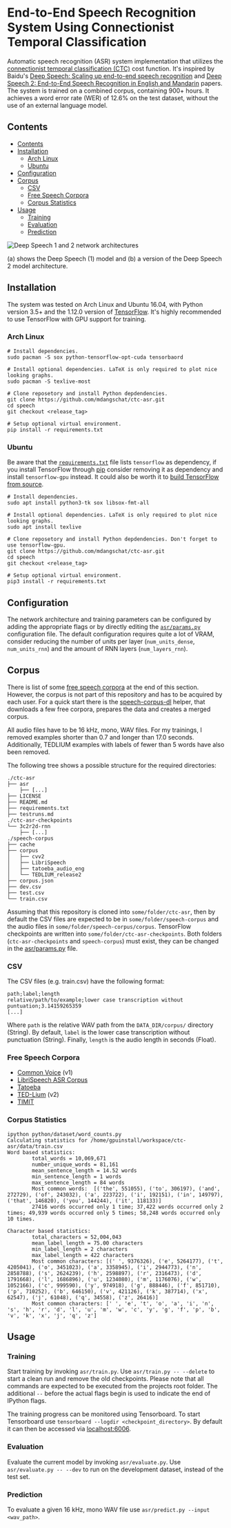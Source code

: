 # End-to-End Speech Recognition System Using Connectionist Temporal Classification
Automatic speech recognition (ASR) system implementation that utilizes the 
[connectionist temporal classification (CTC)](http://citeseerx.ist.psu.edu/viewdoc/summary?doi=10.1.1.75.6306)
cost function.
It's inspired by Baidu's
[Deep Speech: Scaling up end-to-end speech recognition](https://arxiv.org/abs/1412.5567)
and
[Deep Speech 2: End-to-End Speech Recognition in English and Mandarin](https://arxiv.org/abs/1512.02595)
papers.
The system is trained on a combined corpus, containing 900+ hours.
It achieves a word error rate (WER) of 12.6% on the test dataset, without the use of an external
language model.


## Contents
<!-- TOC_START -->

* [Contents](#contents)
* [Installation](#installation)
  * [Arch Linux](#arch-linux)
  * [Ubuntu](#ubuntu)
* [Configuration](#configuration)
* [Corpus](#corpus)
  * [CSV](#csv)
  * [Free Speech Corpora](#free-speech-corpora)
  * [Corpus Statistics](#corpus-statistics)
* [Usage](#usage)
  * [Training](#training)
  * [Evaluation](#evaluation)
  * [Prediction](#prediction)

<!-- TOC_END -->

![Deep Speech 1 and 2 network architectures](images/network-architectures.png)

(a) shows the Deep Speech (1) model and (b) a version of the Deep Speech 2 model architecture. 


## Installation
The system was tested on Arch Linux and Ubuntu 16.04, with Python version 3.5+ and the 1.12.0 
version of [TensorFlow](https://www.tensorflow.org/). It's highly recommended to use TensorFlow 
with GPU support for training.


### Arch Linux
```terminal
# Install dependencies.
sudo pacman -S sox python-tensorflow-opt-cuda tensorbaord

# Install optional dependencies. LaTeX is only required to plot nice looking graphs.
sudo pacman -S texlive-most

# Clone reposetory and install Python depdendencies.
git clone https://github.com/mdangschat/ctc-asr.git
cd speech
git checkout <release_tag>

# Setup optional virtual environment.
pip install -r requirements.txt
```


### Ubuntu
Be aware that the [`requirements.txt`](requirements.txt) file lists `tensorflow` as dependency, 
if you install TensorFlow through [pip](https://pypi.org/project/pip/) consider removing it as 
dependency and install `tensorflow-gpu` instead.
It could also be worth it to [build TensorFlow from source](https://www.tensorflow.org/install/source).

```terminal
# Install dependencies.
sudo apt install python3-tk sox libsox-fmt-all

# Install optional dependencies. LaTeX is only required to plot nice looking graphs.
sudo apt install texlive

# Clone reposetory and install Python depdendencies. Don't forget to use tensorflow-gpu.
git clone https://github.com/mdangschat/ctc-asr.git
cd speech
git checkout <release_tag>

# Setup optional virtual environment.
pip3 install -r requirements.txt
```


## Configuration
The network architecture and training parameters can be configured by adding the appropriate flags
or by directly editing the [`asr/params.py`](asr/params.py) configuration file.
The default configuration requires quite a lot of VRAM, consider reducing the number of units per
layer (`num_units_dense`, `num_units_rnn`) and the amount of RNN layers (`num_layers_rnn`).


## Corpus
There is list of some [free speech corpora](#free-speech-corpora) at the end of this section.
However, the corpus is not part of this repository and has to be acquired by each user.
For a quick start there is the [speech-corpus-dl](https://github.com/mdangschat/speech-corpus-dl) 
helper, that downloads a few free corpora, prepares the data and creates a merged corpus.

All audio files have to be 16 kHz, mono, WAV files.
For my trainings, I removed examples shorter than 0.7 and longer than 17.0 seconds.
Additionally, TEDLIUM examples with labels of fewer than 5 words have also been removed.

The following tree shows a possible structure for the required directories:
```terminal
./ctc-asr
├── asr
    ├── [...]
├── LICENSE
├── README.md
├── requirements.txt
├── testruns.md
./ctc-asr-checkpoints
└── 3c2r2d-rnn
    ├── [...]
./speech-corpus
├── cache
├── corpus
│   ├── cvv2
│   ├── LibriSpeech
│   ├── tatoeba_audio_eng
│   └── TEDLIUM_release2
├── corpus.json
├── dev.csv
├── test.csv
└── train.csv
```
Assuming that this repository is cloned into `some/folder/ctc-asr`, then by default
the CSV files are expected to be in `some/folder/speech-corpus` and the audio files in
`some/folder/speech-corpus/corpus`.
TensorFlow checkpoints are written into `some/folder/ctc-asr-checkpoints`.
Both folders (`ctc-asr-checkpoints` and `speech-corpus`) must exist, they can be changed
in the [asr/params.py](asr/params.py) file.


### CSV
The CSV files (e.g. train.csv) have the following format:
```csv
path;label;length
relative/path/to/example;lower case transcription without puntuation;3.14159265359
[...]
```
Where `path` is the relative WAV path from the `DATA_DIR/corpus/` directory (String).
By default, `label` is the lower case transcription without punctuation (String).
Finally, `length` is the audio length in seconds (Float).


### Free Speech Corpora
* [Common Voice](https://voice.mozilla.org/en/new) (v1)
* [LibriSpeech ASR Corpus](http://www.openslr.org/12/)
* [Tatoeba](https://tatoeba.org/eng/)
* [TED-Lium](http://www.openslr.org/19/) (v2)
* [TIMIT](https://catalog.ldc.upenn.edu/LDC93S1)


### Corpus Statistics
```terminal
ipython python/dataset/word_counts.py 
Calculating statistics for /home/gpuinstall/workspace/ctc-asr/data/train.csv
Word based statistics:
        total_words = 10,069,671
        number_unique_words = 81,161
        mean_sentence_length = 14.52 words
        min_sentence_length = 1 words
        max_sentence_length = 84 words
        Most common words:  [('the', 551055), ('to', 306197), ('and', 272729), ('of', 243032), ('a', 223722), ('i', 192151), ('in', 149797), ('that', 146820), ('you', 144244), ('it', 118133)]
        27416 words occurred only 1 time; 37,422 words occurred only 2 times; 49,939 words occurred only 5 times; 58,248 words occurred only 10 times.

Character based statistics:
        total_characters = 52,004,043
        mean_label_length = 75.00 characters
        min_label_length = 2 characters
        max_label_length = 422 characters
        Most common characters: [(' ', 9376326), ('e', 5264177), ('t', 4205041), ('o', 3451023), ('a', 3358945), ('i', 2944773), ('n', 2858788), ('s', 2624239), ('h', 2598897), ('r', 2316473), ('d', 1791668), ('l', 1686896), ('u', 1234080), ('m', 1176076), ('w', 1052166), ('c', 999590), ('y', 974918), ('g', 888446), ('f', 851710), ('p', 710252), ('b', 646150), ('v', 421126), ('k', 387714), ('x', 62547), ('j', 61048), ('q', 34558), ('z', 26416)]
        Most common characters: [' ', 'e', 't', 'o', 'a', 'i', 'n', 's', 'h', 'r', 'd', 'l', 'u', 'm', 'w', 'c', 'y', 'g', 'f', 'p', 'b', 'v', 'k', 'x', 'j', 'q', 'z']
```


## Usage
### Training
Start training by invoking `asr/train.py`.
Use `asr/train.py -- --delete` to start a clean run and remove the old checkpoints.
Please note that all commands are expected to be executed from the projects root folder.
The additional `--` before the actual flags begin is used to indicate the end of IPython flags.

The training progress can be monitored using Tensorboard.
To start Tensorboard use `tensorboard --logdir <checkpoint_directory>`.
By default it can then be accessed via [localhost:6006](http://localhost:6006).


### Evaluation
Evaluate the current model by invoking `asr/evaluate.py`.
Use `asr/evaluate.py -- --dev` to run on the development dataset, instead of the test set.


### Prediction
To evaluate a given 16 kHz, mono WAV file use `asr/predict.py --input <wav_path>`.


